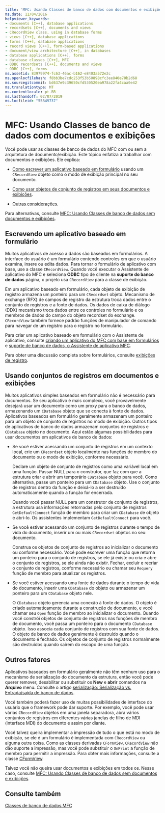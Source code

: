 ```yaml
---
title: 'MFC: Usando Classes de banco de dados com documentos e exibições'
ms.date: 11/04/2016
helpviewer_keywords:
- documents [C++], database applications
- recordsets [C++], documents and views
- CRecordView class, using in database forms
- views [C++], database applications
- forms [C++], database applications
- record views [C++], form-based applications
- document/view architecture [C++], in databases
- database applications [C++], forms
- database classes [C++], MFC
- ODBC recordsets [C++], documents and views
- ODBC [C++], forms
ms.assetid: 83979974-fc63-46ac-b162-e8403a572e2c
ms.openlocfilehash: f8bb3be7cdc253f53b50898cfc3ee840e70b2d68
ms.sourcegitcommit: bd637e9c39650cfd530520ea978a22fa4caa0e42
ms.translationtype: MT
ms.contentlocale: pt-BR
ms.lasthandoff: 02/07/2019
ms.locfileid: "55849737"
---
```

# <a name="mfc-using-database-classes-with-documents-and-views"></a>MFC: Usando Classes de banco de dados com documentos e exibições

Você pode usar as classes de banco de dados do MFC com ou sem a arquitetura de documento/exibição. Este tópico enfatiza a trabalhar com documentos e exibições. Ele explica:

- [Como escrever um aplicativo baseado em formulário](#_core_writing_a_form.2d.based_application) usando um `CRecordView` objeto como o modo de exibição principal no seu documento.

- [Como usar objetos de conjunto de registros em seus documentos e exibições](#_core_using_recordsets_in_documents_and_views).

- [Outras considerações](#_core_other_factors).

Para alternativas, consulte [MFC: Usando Classes de banco de dados sem documentos e exibições](../data/mfc-using-database-classes-without-documents-and-views.md).

##  <a name="_core_writing_a_form.2d.based_application"></a> Escrevendo um aplicativo baseado em formulário

Muitos aplicativos de acesso a dados são baseados em formulários. A interface do usuário é um formulário contendo controles em que o usuário examina, insere ou edita dados. Para tornar o formulário de aplicativo com base, use a classe `CRecordView`. Quando você executar o Assistente de aplicativo do MFC e seleciona **ODBC** tipo de cliente na **suporte do banco de dados** página, o projeto usa `CRecordView` para a classe de exibição.

Em um aplicativo baseado em formulário, cada objeto de exibição de registro armazena um ponteiro para um `CRecordset` objeto. Mecanismo de exchange (RFX) de campos de registro da estrutura troca dados entre o conjunto de registros e a fonte de dados. Os dados de caixa de diálogo (DDX) mecanismo troca dados entre os controles no formulário e os membros de dados do campo do objeto recordset do exchange. `CRecordView` também fornece padrão funções de manipulador de comando para navegar de um registro para o registro no formulário.

Para criar um aplicativo baseado em formulário com o Assistente de aplicativo, consulte [criando um aplicativo do MFC com base em formulários](../mfc/reference/creating-a-forms-based-mfc-application.md) e [suporte de banco de dados, o Assistente de aplicativo MFC](../mfc/reference/database-support-mfc-application-wizard.md).

Para obter uma discussão completa sobre formulários, consulte [exibições de registro](../data/record-views-mfc-data-access.md).

##  <a name="_core_using_recordsets_in_documents_and_views"></a> Usando conjuntos de registros em documentos e exibições

Muitos aplicativos simples baseados em formulário não é necessário para documentos. Se seu aplicativo é mais complexo, você provavelmente desejará usar um documento como um proxy para o banco de dados, armazenando um `CDatabase` objeto que se conecta à fonte de dados. Aplicativos baseados em formulário geralmente armazenam um ponteiro para um objeto de conjunto de registros no modo de exibição. Outros tipos de aplicativos de banco de dados armazenam conjuntos de registros e `CDatabase` objeto no documento. Aqui estão algumas possibilidades para usar documentos em aplicativos de banco de dados:

- Se você estiver acessando um conjunto de registros em um contexto local, crie um `CRecordset` objeto localmente nas funções de membro do documento ou o modo de exibição, conforme necessário.

   Declare um objeto de conjunto de registros como uma variável local em uma função. Passar NULL para o construtor, que faz com que a estrutura criar e abrir um temporário `CDatabase` objeto para você. Como alternativa, passe um ponteiro para um `CDatabase` objeto. Use o conjunto de registros dentro da função e deixá-lo a ser destruído automaticamente quando a função for encerrada.

   Quando você passar NULL para um construtor de conjunto de registros, a estrutura usa informações retornadas pelo conjunto de registros `GetDefaultConnect` função de membro para criar um `CDatabase` de objeto e abri-lo. Os assistentes implementam `GetDefaultConnect` para você.

- Se você estiver acessando um conjunto de registros durante o tempo de vida do documento, inserir um ou mais `CRecordset` objetos no seu documento.

   Construa os objetos de conjunto de registros ao inicializar o documento ou conforme necessário. Você pode escrever uma função que retorna um ponteiro para o conjunto de registros, se ele já existe ou cria e abre o conjunto de registros, se ele ainda não existir. Fechar, excluir e recriar o conjunto de registros, conforme necessário ou chamar seu `Requery` função de membro para atualizar os registros.

- Se você estiver acessando uma fonte de dados durante o tempo de vida do documento, inserir uma `CDatabase` do objeto ou armazenar um ponteiro para um `CDatabase` objeto nele.

   O `CDatabase` objeto gerencia uma conexão à fonte de dados. O objeto é criado automaticamente durante a construção de documento, e você chamar seu `Open` função de membro ao inicializar o documento. Quando você constrói objetos de conjunto de registros nas funções de membro de documento, você passa um ponteiro para o documento `CDatabase` objeto. Isso associa cada conjunto de registros com sua fonte de dados. O objeto de banco de dados geralmente é destruído quando o documento é fechado. Os objetos de conjunto de registros normalmente são destruídos quando saírem do escopo de uma função.

##  <a name="_core_other_factors"></a> Outros fatores

Aplicativos baseados em formulário geralmente não têm nenhum uso para o mecanismo de serialização do documento da estrutura, então você pode querer remover, desabilitar ou substituir os **New** e **abrir** comandos na **Arquivo** menu. Consulte o artigo [serialização: Serialização vs. Entrada/saída de banco de dados](../mfc/serialization-serialization-vs-database-input-output.md).

Você também poderá fazer uso de muitas possibilidades de interface do usuário que o framework pode dar suporte. Por exemplo, você pode usar várias `CRecordView` objetos em uma janela separadora, abra vários conjuntos de registros em diferentes várias janelas de filho de MDI (interface MDI) do documento e assim por diante.

Você talvez queira implementar a impressão de tudo o que está no modo de exibição, se ele é um formulário é implementada com `CRecordView` ou alguma outra coisa. Como as classes derivadas `CFormView`, `CRecordView` não dão suporte a impressão, mas você pode substituir o `OnPrint` a função de membro para permitir a impressão. Para obter mais informações, consulte a classe [CFormView](../mfc/reference/cformview-class.md).

Talvez você não queira usar documentos e exibições em todos os. Nesse caso, consulte [MFC: Usando Classes de banco de dados sem documentos e exibições](../data/mfc-using-database-classes-without-documents-and-views.md).

## <a name="see-also"></a>Consulte também

[Classes de banco de dados MFC](../data/mfc-database-classes-odbc-and-dao.md)